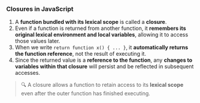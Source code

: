 ### Closures in JavaScript

1. A **function bundled with its lexical scope** is called a **closure**.
2. Even if a function is returned from another function, it **remembers its original lexical environment and local variables**, allowing it to access those values later.
3. When we write `return function x() { ... }`, it **automatically returns the function reference**, not the result of executing it.
4. Since the returned value is a **reference to the function**, any **changes to variables within that closure** will persist and be reflected in subsequent accesses.

> 🔍 A closure allows a function to retain access to its **lexical scope** even after the outer function has finished executing.
